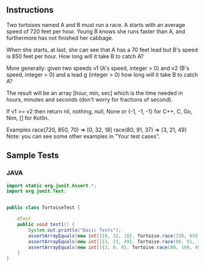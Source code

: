 ## Instructions
Two tortoises named A and B must run a race. A starts with an average speed of 720 feet per hour. Young B knows she runs faster than A, and furthermore has not finished her cabbage.

When she starts, at last, she can see that A has a 70 feet lead but B's speed is 850 feet per hour. How long will it take B to catch A?

More generally: given two speeds v1 (A's speed, integer > 0) and v2 (B's speed, integer > 0) and a lead g (integer > 0) how long will it take B to catch A?

The result will be an array [hour, min, sec] which is the time needed in hours, minutes and seconds (don't worry for fractions of second).

If v1 >= v2 then return nil, nothing, null, None or {-1, -1, -1} for C++, C, Go, Nim, [] for Kotlin.

Examples
race(720, 850, 70) => [0, 32, 18]
race(80, 91, 37)   => [3, 21, 49]
Note: you can see some other examples in "Your test cases".

## Sample Tests
### JAVA

~~~ java
import static org.junit.Assert.*;
import org.junit.Test;


public class TortoiseTest {

    @Test
    public void test1() {
        System.out.println("Basic Tests");
        assertArrayEquals(new int[]{0, 32, 18}, Tortoise.race(720, 850, 70));
        assertArrayEquals(new int[]{3, 21, 49}, Tortoise.race(80, 91, 37));
        assertArrayEquals(new int[]{2, 0, 0}, Tortoise.race(80, 100, 40));
    }
}
~~~
